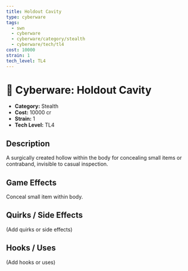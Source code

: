 ```yaml
---
title: Holdout Cavity
type: cyberware
tags:
  - swn
  - cyberware
  - cyberware/category/stealth
  - cyberware/tech/tl4
cost: 10000
strain: 1
tech_level: TL4
---
```


# 🤖 Cyberware: Holdout Cavity

- **Category:** Stealth
- **Cost:** 10000 cr
- **Strain:** 1
- **Tech Level:** TL4

## Description
A surgically created hollow within the body for concealing small items or contraband, invisible to casual inspection.

## Game Effects
Conceal small item within body.

## Quirks / Side Effects

(Add quirks or side effects)

## Hooks / Uses

(Add hooks or uses)
